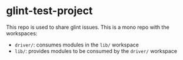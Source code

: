 # glint-test-project

This repo is used to share glint issues. This is a mono repo with the workspaces:

* `driver/`: consumes modules in the `lib/` workspace
* `lib/`: provides modules to be consumed by the `driver/` workspace